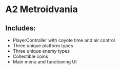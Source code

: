 # A2 Metroidvania
## Includes:
- PlayerController with coyote time and air control
- Three unique platform types
- Three unique enemy types
- Collectible coins
- Main menu and functioning UI
